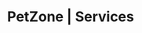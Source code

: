 ---
title: PetZone | Services
layout: service-individual
label: "Vaccinations and Preventive Medicine"
text: "Our dedicated staff and veterinarians know that each type of pet requires specific vaccines to prevent illness. Like humans, pets are susceptible to potentially dangerous and contagious diseases. We provide the latest preventative medicine so that your pet has the best possible chance of recovery. We vaccinate against rabies, distemper, leptospirosis and feline CPR. We also keep a record of all vaccination dates as well as reminders for upcoming vaccinations. We provide certificates to all our pet parents as part of official record keeping."
img: "/images/learn_more/vaccination.jpg"
---